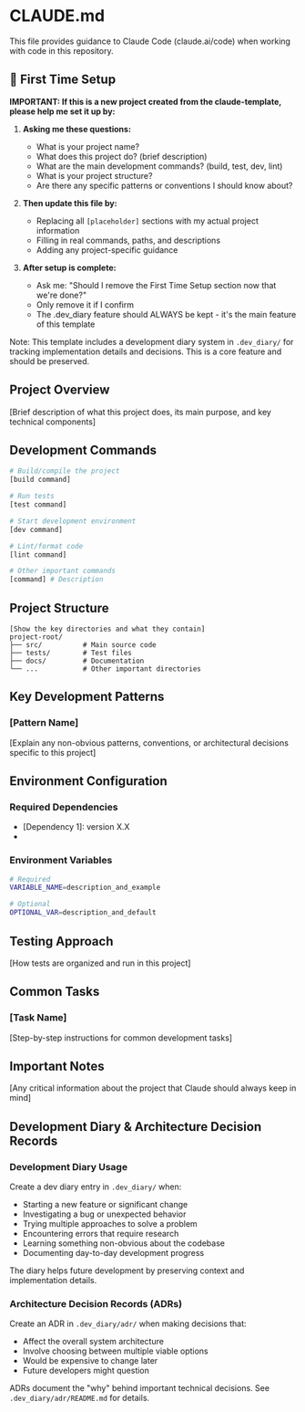 # CLAUDE.md

This file provides guidance to Claude Code (claude.ai/code) when working with code in this repository.

## 🚀 First Time Setup

**IMPORTANT: If this is a new project created from the claude-template, please help me set it up by:**

1. **Asking me these questions:**
   - What is your project name?
   - What does this project do? (brief description)
   - What are the main development commands? (build, test, dev, lint)
   - What is your project structure?
   - Are there any specific patterns or conventions I should know about?

2. **Then update this file by:**
   - Replacing all `[placeholder]` sections with my actual project information
   - Filling in real commands, paths, and descriptions
   - Adding any project-specific guidance

3. **After setup is complete:**
   - Ask me: "Should I remove the First Time Setup section now that we're done?"
   - Only remove it if I confirm
   - The .dev_diary feature should ALWAYS be kept - it's the main feature of this template

Note: This template includes a development diary system in `.dev_diary/` for tracking implementation details and decisions. This is a core feature and should be preserved.

## Project Overview

[Brief description of what this project does, its main purpose, and key technical components]

## Development Commands

```bash
# Build/compile the project
[build command]

# Run tests
[test command]

# Start development environment
[dev command]

# Lint/format code
[lint command]

# Other important commands
[command] # Description
```

## Project Structure

```
[Show the key directories and what they contain]
project-root/
├── src/          # Main source code
├── tests/        # Test files
├── docs/         # Documentation
└── ...           # Other important directories
```

## Key Development Patterns

### [Pattern Name]
[Explain any non-obvious patterns, conventions, or architectural decisions specific to this project]

## Environment Configuration

### Required Dependencies
- [Dependency 1]: version X.X
- [Dependency 2]: purpose

### Environment Variables
```bash
# Required
VARIABLE_NAME=description_and_example

# Optional
OPTIONAL_VAR=description_and_default
```

## Testing Approach

[How tests are organized and run in this project]

## Common Tasks

### [Task Name]
[Step-by-step instructions for common development tasks]

## Important Notes

[Any critical information about the project that Claude should always keep in mind]

## Development Diary & Architecture Decision Records

### Development Diary Usage

Create a dev diary entry in `.dev_diary/` when:
- Starting a new feature or significant change
- Investigating a bug or unexpected behavior
- Trying multiple approaches to solve a problem
- Encountering errors that require research
- Learning something non-obvious about the codebase
- Documenting day-to-day development progress

The diary helps future development by preserving context and implementation details.

### Architecture Decision Records (ADRs)

Create an ADR in `.dev_diary/adr/` when making decisions that:
- Affect the overall system architecture
- Involve choosing between multiple viable options
- Would be expensive to change later
- Future developers might question

ADRs document the "why" behind important technical decisions. See `.dev_diary/adr/README.md` for details.